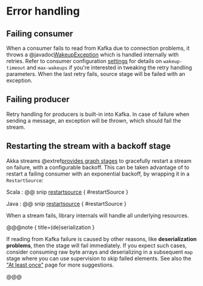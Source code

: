 # Error handling

## Failing consumer

When a consumer fails to read from Kafka due to connection problems, it throws a @javadoc[WakeupException](org.apache.kafka.common.errors.WakeupException) which is handled internally with retries. Refer to consumer configuration [settings](consumer.html#settings) for details on `wakeup-timeout` and `max-wakeups` if you're interested in tweaking the retry handling parameters.
When the last retry fails, source stage will be failed with an exception.

## Failing producer

Retry handling for producers is built-in into Kafka. In case of failure when sending a message, an exception will be thrown, which should fail the stream. 

## Restarting the stream with a backoff stage

Akka streams @extref[provides graph stages](akka-docs:stream/stream-error.html#delayed-restarts-with-a-backoff-stage)
to gracefully restart a stream on failure, with a configurable backoff. This can be taken advantage of to restart a failing consumer with an exponential backoff, by wrapping it in a `RestartSource`:

Scala
: @@ snip [restartsource](../../../../tests/src/test/scala/docs//scaladsl/ConsumerExample.scala) { #restartSource }

Java
: @@ snip [restartsource](../../test/java/sample/javadsl/ConsumerExample.java) { #restartSource }

When a stream fails, library internals will handle all underlying resources.

@@@note { title=(de)serialization }

If reading from Kafka failure is caused by other reasons, like **deserialization problems**, then the stage will fail immediately. If you expect such cases, consider
consuming raw byte arrays and deserializing in a subsequent `map` stage where you can use supervision to skip failed elements. See also the ["At least once"](atleastonce.html) page for more suggestions.

@@@

